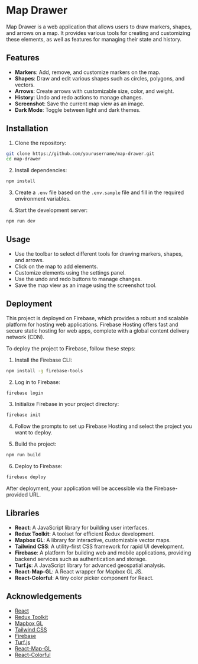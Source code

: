 # Map Drawer

Map Drawer is a web application that allows users to draw markers, shapes, and arrows on a map. It provides various tools for creating and customizing these elements, as well as features for managing their state and history.

## Features

- **Markers**: Add, remove, and customize markers on the map.
- **Shapes**: Draw and edit various shapes such as circles, polygons, and vectors.
- **Arrows**: Create arrows with customizable size, color, and weight.
- **History**: Undo and redo actions to manage changes.
- **Screenshot**: Save the current map view as an image.
- **Dark Mode**: Toggle between light and dark themes.

## Installation

1. Clone the repository:

```sh
git clone https://github.com/yourusername/map-drawer.git
cd map-drawer
```

2. Install dependencies:

```sh
npm install
```

3. Create a `.env` file based on the `.env.sample` file and fill in the required environment variables.

4. Start the development server:

```sh
npm run dev
```

## Usage

- Use the toolbar to select different tools for drawing markers, shapes, and arrows.
- Click on the map to add elements.
- Customize elements using the settings panel.
- Use the undo and redo buttons to manage changes.
- Save the map view as an image using the screenshot tool.

## Deployment

This project is deployed on Firebase, which provides a robust and scalable platform for hosting web applications. Firebase Hosting offers fast and secure static hosting for web apps, complete with a global content delivery network (CDN).

To deploy the project to Firebase, follow these steps:

1. Install the Firebase CLI:

```sh
npm install -g firebase-tools
```

2. Log in to Firebase:

```sh
firebase login
```

3. Initialize Firebase in your project directory:

```sh
firebase init
```

4. Follow the prompts to set up Firebase Hosting and select the project you want to deploy.

5. Build the project:

```sh
npm run build
```

6. Deploy to Firebase:

```sh
firebase deploy
```

After deployment, your application will be accessible via the Firebase-provided URL.

## Libraries

- **React**: A JavaScript library for building user interfaces.
- **Redux Toolkit**: A toolset for efficient Redux development.
- **Mapbox GL**: A library for interactive, customizable vector maps.
- **Tailwind CSS**: A utility-first CSS framework for rapid UI development.
- **Firebase**: A platform for building web and mobile applications, providing backend services such as authentication and storage.
- **Turf.js**: A JavaScript library for advanced geospatial analysis.
- **React-Map-GL**: A React wrapper for Mapbox GL JS.
- **React-Colorful**: A tiny color picker component for React.

## Acknowledgements

- [React](https://reactjs.org/)
- [Redux Toolkit](https://redux-toolkit.js.org/)
- [Mapbox GL](https://docs.mapbox.com/mapbox-gl-js/api/)
- [Tailwind CSS](https://tailwindcss.com/)
- [Firebase](https://firebase.google.com/)
- [Turf.js](https://turfjs.org/)
- [React-Map-GL](https://visgl.github.io/react-map-gl/)
- [React-Colorful](https://omgovich.github.io/react-colorful/)

